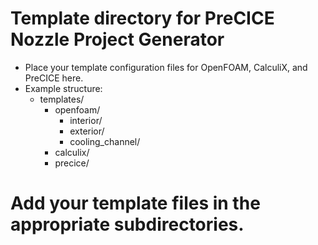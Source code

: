 # Template directory for PreCICE Nozzle Project Generator

- Place your template configuration files for OpenFOAM, CalculiX, and PreCICE here.
- Example structure:
  - templates/
    - openfoam/
      - interior/
      - exterior/
      - cooling_channel/
    - calculix/
    - precice/

# Add your template files in the appropriate subdirectories.
